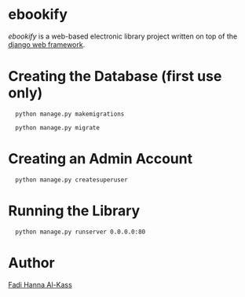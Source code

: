 # ebookify
<i>ebookify</i> is a web-based electronic library project written on top of the [django web framework](#).

# Creating the Database (first use only)
```shell
  python manage.py makemigrations
  
  python manage.py migrate
```

# Creating an Admin Account
```shell
  python manage.py createsuperuser
```


# Running the Library
```shell
  python manage.py runserver 0.0.0.0:80
```



# Author
[Fadi Hanna Al-Kass](http://github.com/alkass)
